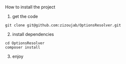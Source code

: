 How to install the project
1. get the code
```
git clone git@github.com:zizoujab/OptionsResolver.git
```
2. install dependencies
```
cd OptionsResolver
composer install
```
3. enjoy
